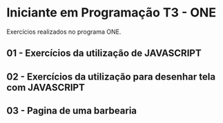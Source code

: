 # Iniciante em Programação T3 - ONE

Exercícios realizados no programa ONE.

## 01 - Exercícios da utilização de JAVASCRIPT
## 02 - Exercícios da utilização para desenhar tela com JAVASCRIPT
## 03 - Pagina de uma barbearia